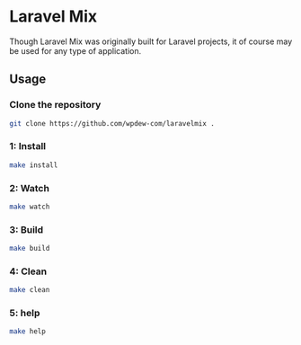 # Laravel Mix

Though Laravel Mix was originally built for Laravel projects, it of course may be used for any type of application.

## Usage

### Clone the repository

```bash
git clone https://github.com/wpdew-com/laravelmix .
```

### 1: Install

```bash
make install
```

### 2: Watch

```bash
make watch
```

### 3: Build

```bash
make build
```

### 4: Clean

```bash
make clean
```
### 5: help

```bash
make help
```

